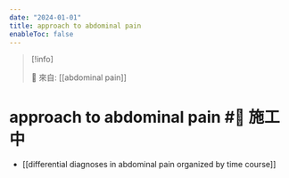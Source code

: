 ```yaml
---
date: "2024-01-01"
title: approach to abdominal pain
enableToc: false
---
```



> [!info]
>
> 🌱 來自: [[abdominal pain]]

# approach to abdominal pain #🚧 施工中

* [[differential diagnoses in abdominal pain organized by time course]]
